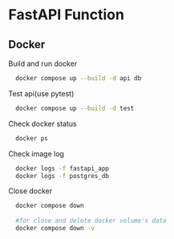 
# FastAPI Function




## Docker

Build and run docker

```bash
  docker compose up --build -d api db
```

Test api(use pytest) 

```bash
  docker compose up --build -d test
```

Check docker status

```bash
  docker ps
```

Check image log
```bash
  docker logs -f fastapi_app
  docker logs -f postgres_db
```

Close docker

```bash
  docker compose down
  
  #for close and delete docker volume's data
  docker compose down -v 
```
